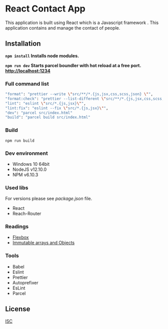 # React Contact App
This application is built using React which is a Javascript framework . This application contains and manage the contact of people. 
## Installation

**`npm install` Installs node modules.**

**`npm run dev` Starts parcel boundler with hot reload at a free port. [http://localhost:1234](http://localhost:1234)**

### Full command list

```bash
"format": "prettier --write \"src/**/*.{js,jsx,css,scss,json} \"",
"format:check": "prettier --list-different \"src/**/*.{js,jsx,css,scss,json} \"",
"lint": "eslint \"src/*.{js,jsx}\"",
"lint:fix": "eslint --fix \"src/*.{js,jsx}\"",
"dev": "parcel src/index.html"
"build": "parcel build src/index.html"
```

### Build

`npm run build`

### Dev environment

- Windows 10 64bit
- NodeJS v12.10.0
- NPM v6.10.3

### Used libs

For versions please see *package.json* file.

- React
- Reach-Router

### Readings

- [Flexbox](https://css-tricks.com/snippets/css/a-guide-to-flexbox/)
- [Immutable arrays and Objects](https://ultimatecourses.com/blog/all-about-immutable-arrays-and-objects-in-javascript)

### Tools

- Babel
- Eslint
- Prettier
- Autoprefixer
- EsLint
- Parcel

## License

[ISC](https://choosealicense.com/licenses/isc/)
